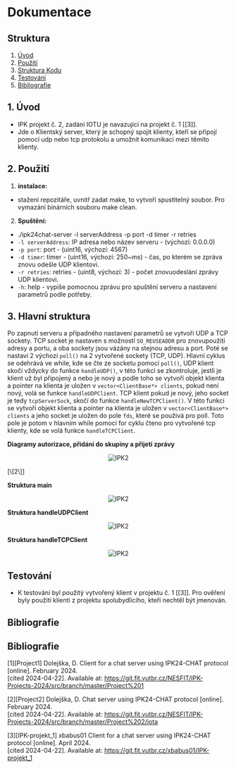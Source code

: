 # Dokumentace

## Struktura

1. [Úvod](#uvod)
2. [Použití](#pouziti)
3. [Struktura Kodu](#struktura)
4. [Testování](#testovani)
5. [Bibliografie](bibliografie)

## 1. Úvod

- IPK projekt č. 2, zadání IOTU je navazující na projekt č. 1 [\[3\]].
- Jde o Klientský server, který je schopný spojit klienty, kteří se připojí pomocí udp nebo tcp protokolu a umožnit komunikaci mezi těmito klienty.

## 2. Použití

1. **instalace:**
- stažení repozitáře, uvnitř zadat make, to vytvoří spustitelný soubor. Pro vymazání binárních souboru make clean.

2. **Spuštění:**
- ./ipk24chat-server -l serverAddress -p port -d timer -r retries
- `-l serverAddress`: IP adresa nebo název serveru - (výchozí: 0.0.0.0)
- `-p port`: port - (uint16, výchozí: 4567)
- `-d timer`: timer - (uint16, výchozí: 250~ms) - čas, po kterém se zpráva znovu odešle UDP klientovi.
- `-r retries`: retries - (uint8, výchozí: 3) - počet znovuodeslání zprávy UDP klientovi.
- `-h`: help - vypíše pomocnou zprávu pro spuštění serveru a nastavení parametrů podle potřeby.

## 3. Hlavní struktura

Po zapnutí serveru a případného nastavení parametrů se vytvoří UDP a TCP sockety. TCP socket je nastaven s možností `SO_REUSEADDR` pro znovupoužití adresy a portu, a oba sockety jsou vázány na stejnou adresu a port. Poté se nastaví 2 výchozí `poll()` na 2 vytvořené sockety (TCP, UDP). Hlavní cyklus se odehrává ve while, kde se čte ze socketu pomocí `poll()`, UDP klient skočí vždycky do funkce `handleUDP()`, v této funkci se zkontroluje, jestli je klient už byl připojený a nebo je nový a podle toho se vytvoří objekt klienta a pointer na klienta je uložen v `vector<ClientBase*> clients`, pokud není nový, volá se funkce `handleUDPClient`. TCP klient pokud je nový, jeho socket je tedy `tcpServerSock`, skočí do funkce `handleNewTCPClient()`. V této funkci se vytvoří objekt klienta a pointer na klienta je uložen v `vector<ClientBase*> clients` a jeho socket je uložen do pole `fds`, které se použivá pro poll. Toto pole je potom v hlavním while pomocí for cyklu čteno pro vytvořené tcp klienty, kde se volá funkce `handleTCPClient`.

**Diagramy autorizace, přidání do skupiny a přijetí zprávy** 
<p align="center">
  <img src="diagrams/auth_join_mess.png" alt="IPK2">
</p>
[\[2\]]

**Struktura main**
<p align="center">
  <img src="diagrams/IPK_main.png" alt="IPK2">
</p>

**Struktura handleUDPClient**
<p align="center">
  <img src="diagrams/IPK_handleUDPClient.png" alt="IPK2">
</p>

**Struktura handleTCPClient**
<p align="center">
  <img src="diagrams/IPK_handleTCPClient.png" alt="IPK2">
</p>    

## Testování

- K testování byl použitý vytvořený klient v projektu č. 1 [\[3\]]. Pro ověření byly použiti klienti z projektu spolubydlicího, kteří nechtěl být jmenován.

## Bibliografie

## Bibliografie

[1][Project1] Dolejška, D. Client for a chat server using IPK24-CHAT protocol [online]. February 2024.  
[cited 2024-04-22]. Available at: https://git.fit.vutbr.cz/NESFIT/IPK-Projects-2024/src/branch/master/Project%201

[2][Project2] Dolejška, D. Chat server using IPK24-CHAT protocol [online]. February 2024.  
[cited 2024-04-22]. Available at: https://git.fit.vutbr.cz/NESFIT/IPK-Projects-2024/src/branch/master/Project%202/iota

[3][IPK-projekt_1] xbabus01 Client for a chat server using IPK24-CHAT protocol [online]. April 2024.  
[cited 2024-04-22]. Available at: https://git.fit.vutbr.cz/xbabus01/IPK-projekt_1
